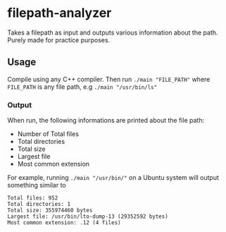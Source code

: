# filepath-analyzer
Takes a filepath as input and outputs various information about the path. Purely made for practice purposes.

## Usage
Compile using any C++ compiler. Then run `./main "FILE_PATH"` where `FILE_PATH` is any file path, e.g `./main "/usr/bin/ls"`


### Output
When run, the following informations are printed about the file path:
* Number of Total files
* Total directories
* Total size
* Largest file
* Most common extension

For example, running `./main "/usr/bin/"` on a Ubuntu system will output something similar to 
```
Total files: 952
Total directories: 1
Total size: 355974460 bytes
Largest file: /usr/bin/lto-dump-13 (29352592 bytes)
Most common extension: .12 (4 files)
```
